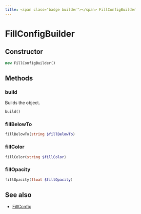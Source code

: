 ```yaml
---
title: <span class="badge builder"></span> FillConfigBuilder
---
```

# <span class="badge builder"></span> FillConfigBuilder

## Constructor

```php
new FillConfigBuilder()
```
## Methods

### <span class="badge object-method"></span> build

Builds the object.

```php
build()
```

### <span class="badge object-method"></span> fillBelowTo

```php
fillBelowTo(string $fillBelowTo)
```

### <span class="badge object-method"></span> fillColor

```php
fillColor(string $fillColor)
```

### <span class="badge object-method"></span> fillOpacity

```php
fillOpacity(float $fillOpacity)
```

## See also

 * <span class="badge object-type-class"></span> [FillConfig](./object-FillConfig.md)
